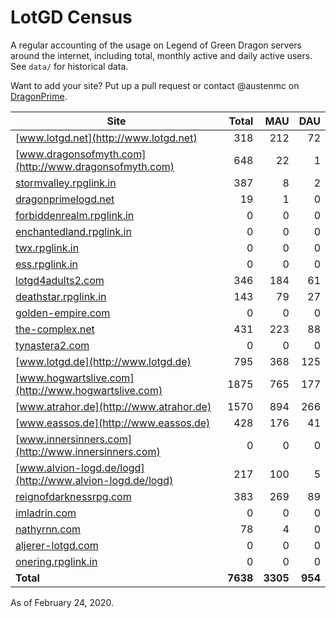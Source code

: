 # LotGD Census
A regular accounting of the usage on Legend of Green Dragon servers around the internet, including total, monthly active and daily active users. See `data/` for historical data.

Want to add your site? Put up a pull request or contact @austenmc on [DragonPrime](http://dragonprime.net).


Site | Total | MAU | DAU
--- | ---:| ---:| ---:
[www.lotgd.net](http://www.lotgd.net)|318|212|72
[www.dragonsofmyth.com](http://www.dragonsofmyth.com)|648|22|1
[stormvalley.rpglink.in](http://stormvalley.rpglink.in)|387|8|2
[dragonprimelogd.net](http://dragonprimelogd.net)|19|1|0
[forbiddenrealm.rpglink.in](http://forbiddenrealm.rpglink.in)|0|0|0
[enchantedland.rpglink.in](http://enchantedland.rpglink.in)|0|0|0
[twx.rpglink.in](http://twx.rpglink.in)|0|0|0
[ess.rpglink.in](http://ess.rpglink.in)|0|0|0
[lotgd4adults2.com](http://lotgd4adults2.com)|346|184|61
[deathstar.rpglink.in](http://deathstar.rpglink.in)|143|79|27
[golden-empire.com](http://golden-empire.com)|0|0|0
[the-complex.net](http://the-complex.net)|431|223|88
[tynastera2.com](http://tynastera2.com)|0|0|0
[www.lotgd.de](http://www.lotgd.de)|795|368|125
[www.hogwartslive.com](http://www.hogwartslive.com)|1875|765|177
[www.atrahor.de](http://www.atrahor.de)|1570|894|266
[www.eassos.de](http://www.eassos.de)|428|176|41
[www.innersinners.com](http://www.innersinners.com)|0|0|0
[www.alvion-logd.de/logd](http://www.alvion-logd.de/logd)|217|100|5
[reignofdarknessrpg.com](http://reignofdarknessrpg.com)|383|269|89
[imladrin.com](http://imladrin.com)|0|0|0
[nathyrnn.com](http://nathyrnn.com)|78|4|0
[aljerer-lotgd.com](http://aljerer-lotgd.com)|0|0|0
[onering.rpglink.in](http://onering.rpglink.in)|0|0|0
**Total**|**7638**|**3305**|**954**

As of February 24, 2020.
